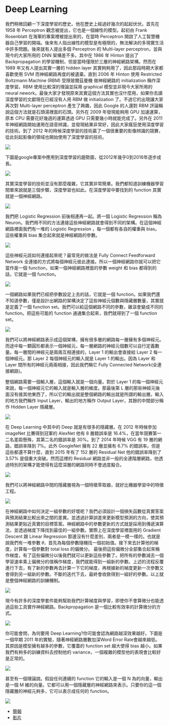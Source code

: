 # Deep Learning

我們稍微回顧一下深度學習的歷史。他在歷史上經過好幾次的起起伏伏。首先在 1958 年 Perceptron 觀念被提出，它也是一個線性的模型。起初由 Frank Rosenblatt 在海軍的專案裡被提出來的，在當時 Perceptron 開啟了人工智慧機器自己學習的開端。後來有人指出線性的模型是有極限的，無法解決的多現實生活中許多問題。後來就有人提出多個 Perceptron 的 Multi-layer perceptron，並與現今的大家所用的 DNN 架構差不多。其中在 1986 年 Hinton 提出了 Backpropagation 的學習機制，但是當時僅限於三層的神經網路架構。然而在 1989 年又有人提出其實一層的 hidden layer 其實夠夠用了，因此那段時期大家都喜歡使用 SVM 而神經網路再度的被遺棄。直到 2006 年 Hinton 使用 Restricted Boltzmann Machine (RBM) 受限玻爾茲曼機 做神經網路的  initialization 稱作深度學習。RBM 使用比較深的理論並採用 graphical 模型並非現今大家所用的 neural nework。最後大家才發現原來其實這個方法其實也沒什麼用，如果你去讀深度學習的文獻現在已經沒有人用 RBM 做 initialization 了。不過它的出現讓大家再次對 Multi-layer perceptron 產生了興趣，因此 Google 的人還對 RBM 評論稱說這個方法就是石頭湯裡面的石頭。另外在 2009 年發現能夠用 GPU 加速運算，原本 CPU 需要花好幾週的運算透過 GPU 只需要幾小時就能完成了。另外在 2011 年神經網路開始運用在語音辨識，並發現結果非常好，因此大家瘋狂使用深度學習的技術。到了 2012 年的時候深度學習的技術贏了一個很重要的影像辨識的競賽，從此刻起影像的領域也開始使用了深度學習的技術。

![](https://i.imgur.com/rTY3Cxx.png)

下圖是google專案中應用到深度學習的趨勢圖，從2012年幾乎0到2016年逐步成長。

![](https://i.imgur.com/RqjLG7e.png)

其實深度學習的技術並沒有那麼複雜，它其實非常簡單。我們都知道訓練機器學習間單來說就是三個步驟，深度學習也如此。在深度學習中要找到的 function 其實就是一個神經網路。

![](https://i.imgur.com/w6V6ZHo.png)

我們把 Logistic Regression 前後相連再一起。將一個 Logistic Regression  稱為 Neuron。我們用不同的方法連接這些神經網路就會得到不同的架構。在這個神經網路裡面我們有一堆的 Logistic Regression ，每一個都有各自的權重與 bias。這些權重與 bias 集合起來就是神經網路的參數。

![](https://i.imgur.com/JTSQ9mK.png)

這些神經元該如何連接起來呢？最常見的做法是 Fully Connect Feedforward Network 全連接的方式將每個神經元彼此連接。所以一個神經網路你就可以把它當作是一個 function，如果一個神經網路裡面的參數 weight 和 bias 都得到的話，它就是一個 function。 

![](https://i.imgur.com/hYfESZq.png)

一個網路如果我們已經把參數設定上去的話，它就是一個 function。如果我們還不知道參數，僅是設計出網路的架構決定了這些神經元個數與隱藏層數量，其實就是定義了一個 function set。我們可以給這個網路不同的參數，雞漚會變成不同的 function。把這些可能的 function 通通集合起來，我們就得到了一個 function set。

![](https://i.imgur.com/HYZp2aT.png)

我們可以將神經網路表示成這個架構，擁有很多層的網路每一層擁有多個神經元。而途中每一顆圓形都表示一個神經元，每一層網路的神經元個數可以自行定義數量。每一層間的神經元是兩兩互相連接的，Layer 1 的輸出會直接給 Layer 2 每一個神經元。那 Layer 2 每個神經元的輸入就是 Layer 1 的輸出。因為 Layer 和 Layer 間所有的神經元兩兩相接，因此我們稱它 Fully Connected Network(全連接網路)。

整個網路需要一個輸入層，這個輸入就是一個向量。對於 Layer 1 的每一個神經元來說，每一個神經元它的輸入就是輸入層的維度。那最後第 L 層的那些神經元後面沒有接其他東西了，所以它的輸出就是整個網路的輸出就是所謂的輸出層。輸入的地方我們稱作 Input Layer，輸出的地方稱作 Output Layer，其餘的中間部分稱作 Hidden Layer 隱藏層。


![](https://i.imgur.com/wf5HXPy.png)

在 Deep Learning 中其中的 Deep 就是有很多的隱藏層。在 2012 年時候參加 imageNet 比賽得到冠軍的 AlexNet 他有 8 層錯誤率是 16.4%，在當年競賽第一二名差距懸殊，其第二名的錯誤率是 30%。到了 2014 年時候 VGG 有 19 層的網路，錯誤率降到 7%。此外 GoogleNet 擁有 22 層並擁有 6.7% 的錯誤率。但是這些都還不算什麼，直到 2015 年有了 152 層的 Residual Net 他的錯誤率降到了 3.57% 是個重大突破。然而這裡的 Residual 網路並非一般的全連階層網路，他透過特別的架構才能使得有這麼深層的網路同時不會過度擬合。

![](https://i.imgur.com/irDkY5W.png)

我們可以將神經網路中間的隱藏層視為一個特徵萃取器，就好比機器學習中的特徵工程。

![](https://i.imgur.com/g6fYnbO.png)

在神經網路中如何決定一組參數的好壞呢？我們必須設計一個損失函數從真實答案與預測結果比較出來之間的差異。並透過計算誤差來更新模型預測的方向，使其預測結果更貼近真實的目標答案。神經網路中的參數更新的方式就是採用到傳遞演算法，並透過梯度下降找到最佳的一組參數。實際上在深度學習裡面用的 Gradient Descent 跟 Linear Regression 那邊沒有什麼差別，兩者是一模一樣的。也就是說我們有一堆參數 𝜃，首先為每個參數隨機找一個初始值。接下來去計算他的梯度，計算每一個參數對 total loss 的偏微分。 最後把這些偏微分全部集合起來稱作梯度，有了這些偏微分以後我們就可以更新這些參數了。把所有的參數減去一個學習速率乘上偏微分的值稱作梯度，我們就能得到一組新的參數。上述的流程反覆進行下去，有了新的參數再去計算一下它的梯度，再根據新的梯度更新一次參數又會得到另一組新的參數。不斷的迭代下去，最終會收斂得到一組好的參數。以上就是整個神經網路的訓練機制。

![](https://i.imgur.com/EyjFumX.png)

現今有許多的深度學套件能夠幫助我們計算梯度與學習，即使你不會算微分也能透過這些工具實作神經網路。Backpropagation 是一個比較有效率的計算微分的方式。

![](https://i.imgur.com/hvP9pO3.png)

你可能會問，為何要用 Deep Learning?你可能會認為網路越深效果越好。下圖是一個早期 2011 年的實驗，隨著神經網路層數加深Word Error  Rate會越來越低。其原因是模型擁有越多的參數，它覆蓋的 function set 越大使得 bias 越小。如果我們有夠多的訓練資料去控制他的 variance，一個複雜的模型他的表現會比較好是正常的。

![](https://i.imgur.com/UJiZTyY.png)

甚至有一個理論說。假設任何連續的 function 它的輸入是一個 N 為的向量，輸出是一個 M 維的向量。它都可以用一個隱藏層的神經網路來表示。只要你的這一個隱藏層的神經元夠多，它可以表示成任何的 function。

![](https://i.imgur.com/nGBUQQZ.png)


- [簡報](http://speech.ee.ntu.edu.tw/~tlkagk/courses/ML_2016/Lecture/DL%20(v2).pdf)
- [影片](https://www.youtube.com/watch?v=Dr-WRlEFefw&feature=youtu.be)